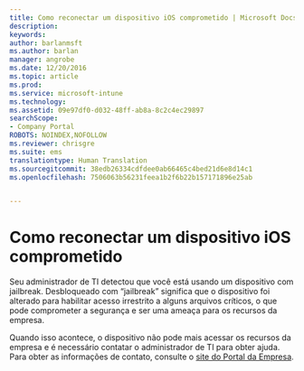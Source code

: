 ```yaml
---
title: Como reconectar um dispositivo iOS comprometido | Microsoft Docs
description: 
keywords: 
author: barlanmsft
ms.author: barlan
manager: angrobe
ms.date: 12/20/2016
ms.topic: article
ms.prod: 
ms.service: microsoft-intune
ms.technology: 
ms.assetid: 09e97df0-d032-48ff-ab8a-8c2c4ec29897
searchScope:
- Company Portal
ROBOTS: NOINDEX,NOFOLLOW
ms.reviewer: chrisgre
ms.suite: ems
translationtype: Human Translation
ms.sourcegitcommit: 38edb26334cdfdee0ab66465c4bed21d6e8d14c1
ms.openlocfilehash: 7506063b56231feea1b2f6b22b157171896e25ab


---
```


# <a name="how-to-reconnect-a-compromised-ios-device"></a>Como reconectar um dispositivo iOS comprometido

Seu administrador de TI detectou que você está usando um dispositivo com jailbreak. Desbloqueado com “jailbreak” significa que o dispositivo foi alterado para habilitar acesso irrestrito a alguns arquivos críticos, o que pode comprometer a segurança e ser uma ameaça para os recursos da empresa.

Quando isso acontece, o dispositivo não pode mais acessar os recursos da empresa e é necessário contatar o administrador de TI para obter ajuda. Para obter as informações de contato, consulte o [site do Portal da Empresa](http://portal.manage.microsoft.com).



<!--HONumber=Dec16_HO3-->


